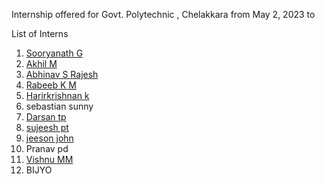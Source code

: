 Internship offered for Govt. Polytechnic , Chelakkara from May 2, 2023 to 



List of Interns
1. [Sooryanath G](https://github.com/sooryanath1/Internship1/blob/main/index1.md)
2. [Akhil M](https://github.com/AkhilM11/Internship1/blob/main/index1.md)
3. [Abhinav S Rajesh](https://github.com/abhinavsrajesh/internship/blob/main/Day1.md)
4. [Rabeeb K M](https://github.com/abhinavsrajesh/internship/blob/main/Day1.md)
5. [Harirkrishnan k](https://github.com/Harikrishnankanjingattu/internship/blob/main/index.md)
6. sebastian sunny
7. [Darsan tp](https://github.com/DarsanTP/INTERNSHIPREPORT/blob/main/index.md)
8. [sujeesh pt](https://github.com/sujeeshpt/internalship/blob/main/day1.md)
9. [jeeson john](https://github.com/jeesonjohn/internship/blob/main/index.md)
10. Pranav pd
11. [Vishnu MM ](https://github.com/vishnummVmm/Internship/blob/main/Index.md)
12. BIJYO




